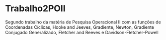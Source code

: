 # Trabalho2POII
Segundo trabalho da matéria de Pesquisa Operacional II com as funções de Coordenadas Cíclicas, Hooke and Jeeves, Gradiente, Newton, Gradiente Conjugado Generalizado, Fletcher and Reeves e Davidson-Fletcher-Powell
